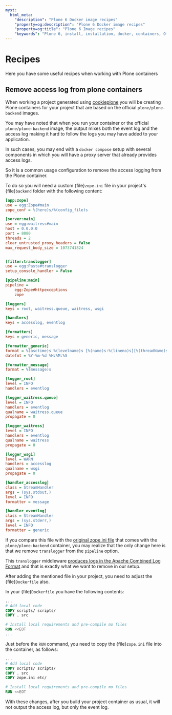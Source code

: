 ```yaml
---
myst:
  html_meta:
    "description": "Plone 6 Docker image recipes"
    "property=og:description": "Plone 6 Docker image recipes"
    "property=og:title": "Plone 6 Image recipes"
    "keywords": "Plone 6, install, installation, docker, containers, Official Images"
---
```


# Recipes

Here you have some useful recipes when working with Plone containers


## Remove access log from plone containers

When working a project generated using [cookieplone](https://github.com/plone/cookieplone) you will be creating Plone containers for your project that are based on the official `plone/plone-backend` images.

You may have noted that when you run your container or the official `plone/plone-backend` image, the output mixes both the event log and the access log making it hard to follow the logs you may have added to your application.

In such cases, you may end with a `docker compose` setup with several components in which you will have a proxy server that already provides access logs.

So it is a common usage configuration to remove the access logging from the Plone container.

To do so you will need a custom {file}`zope.ini` file in your project's {file}`backend` folder with the following content:

```ini
[app:zope]
use = egg:Zope#main
zope_conf = %(here)s/%(config_file)s

[server:main]
use = egg:waitress#main
host = 0.0.0.0
port = 8080
threads = 2
clear_untrusted_proxy_headers = false
max_request_body_size = 1073741824


[filter:translogger]
use = egg:Paste#translogger
setup_console_handler = False

[pipeline:main]
pipeline =
    egg:Zope#httpexceptions
    zope

[loggers]
keys = root, waitress.queue, waitress, wsgi

[handlers]
keys = accesslog, eventlog

[formatters]
keys = generic, message

[formatter_generic]
format = %(asctime)s %(levelname)s [%(name)s:%(lineno)s][%(threadName)s] %(message)s
datefmt = %Y-%m-%d %H:%M:%S

[formatter_message]
format = %(message)s

[logger_root]
level = INFO
handlers = eventlog

[logger_waitress.queue]
level = INFO
handlers = eventlog
qualname = waitress.queue
propagate = 0

[logger_waitress]
level = INFO
handlers = eventlog
qualname = waitress
propagate = 0

[logger_wsgi]
level = WARN
handlers = accesslog
qualname = wsgi
propagate = 0

[handler_accesslog]
class = StreamHandler
args = (sys.stdout,)
level = INFO
formatter = message

[handler_eventlog]
class = StreamHandler
args = (sys.stderr,)
level = INFO
formatter = generic

```

If you compare this file with the [original zope.ini file](https://github.com/plone/plone-backend/blob/6.1.x/skeleton/etc/zope.ini) that comes with the `plone/plone-backend` container, you may realize that the only change here is that we remove `translogger` from the `pipeline` option.

This `translogger` middleware [produces logs in the Apache Combined Log Format](https://docs.pylonsproject.org/projects/waitress/en/latest/logging.html) and that is exactly what we want to remove in our setup.

After adding the mentioned file in your project, you need to adjust the {file}`Dockerfile` also.


In your {file}`Dockerfile` you have the following contents:

```Dockerfile
...
# Add local code
COPY scripts/ scripts/
COPY . src

# Install local requirements and pre-compile mo files
RUN <<EOT
...
```

Just before the `RUN` command, you need to copy the {file}`zope.ini` file into the container, as follows:

```Dockerfile
...
# Add local code
COPY scripts/ scripts/
COPY . src
COPY zope.ini etc/

# Install local requirements and pre-compile mo files
RUN <<EOT
```

With these changes, after you build your project container as usual, it will not output the access log, but only the event log.

